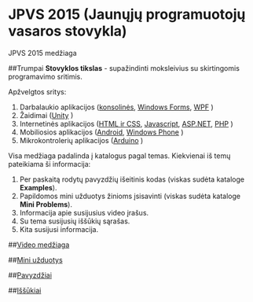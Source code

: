 # JPVS 2015 (Jaunųjų programuotojų vasaros stovykla)

JPVS 2015 medžiaga

##Trumpai
**Stovyklos tikslas** - supažindinti moksleivius su skirtingomis programavimo sritimis.

Apžvelgtos sritys:

1. Darbalaukio aplikacijos ([konsolinės](https://github.com/niku-live/jpvs2015/tree/master/01%20tema%20-%20Desktop%20-%20Console%20Applications), [Windows Forms](https://github.com/niku-live/jpvs2015/tree/master/02%20tema%20-%20Desktop%20-%20WinForms%20Applications), [WPF](https://github.com/niku-live/jpvs2015/tree/master/03%20tema%20-%20Desktop%20-%20WPF%20Applications) )
2. Žaidimai ([Unity](https://github.com/niku-live/jpvs2015/tree/master/04%20tema%20-%20Games) )
3. Internetinės aplikacijos ([HTML ir CSS](https://github.com/niku-live/jpvs2015/tree/master/05%20tema%20-%20Web%20-%20HTML%20ir%20CSS), [Javascript](https://github.com/niku-live/jpvs2015/tree/master/06%20tema%20-%20Web%20-%20Javascript), [ASP.NET](https://github.com/niku-live/jpvs2015/tree/master/07%20tema%20-%20Web%20-%20ASP.NET), [PHP](https://github.com/niku-live/jpvs2015/tree/master/08%20tema%20-%20Web%20-%20PHP%20Applications) )
4. Mobiliosios aplikacijos ([Android](https://github.com/niku-live/jpvs2015/tree/master/09%20tema%20-%20Mobile%20-%20Android%20Applications), [Windows Phone](https://github.com/niku-live/jpvs2015/tree/master/10%20tema%20-%20Mobile%20-%20Windows%20Phone%20Applications) )
5. Mikrokontrolerių aplikacijos ([Arduino](https://github.com/niku-live/jpvs2015/tree/master/11%20tema%20-%20Micro%20-%20Arduino) )

Visa medžiaga padalinda į katalogus pagal temas. Kiekvienai iš temų pateikiama ši informacija:

1. Per paskaitą rodytų pavyzdžių išeitinis kodas (viskas sudėta kataloge **Examples**).
2. Papildomos mini užduotys žinioms įsisavinti (viskas sudėta kataloge **Mini Problems**).
3. Informacija apie susijusius video įrašus.
4. Su tema susijusių iššūkių sąrašas.
5. Kita susijusi informacija.

##[Video medžiaga](https://github.com/niku-live/jpvs2015/blob/master/VIDEO.md)

##[Mini užduotys](https://github.com/niku-live/jpvs2015/blob/master/MINI.md)

##[Pavyzdžiai](https://github.com/niku-live/jpvs2015/blob/master/EXAMPLES.md)

##[Iššūkiai](https://github.com/niku-live/jpvs2015/blob/master/CHALLANGES.md)